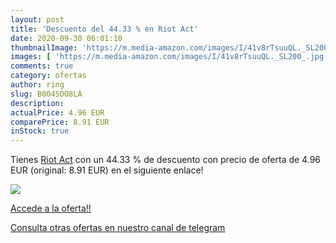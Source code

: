 ```yaml
---
layout: post
title: 'Descuento del 44.33 % en Riot Act'
date: 2020-09-30 06:01:10
thumbnailImage: 'https://m.media-amazon.com/images/I/41v8rTsuuQL._SL200_.jpg'
images: [ 'https://m.media-amazon.com/images/I/41v8rTsuuQL._SL200_.jpg' ]
comments: true
category: ofertas
author: ring
slug: B0045DO8LA
description:
actualPrice: 4.96 EUR
comparePrice: 8.91 EUR
inStock: true
---
```


Tienes [Riot Act](https://www.amazon.com/dp/B0045DO8LA/?tag=redken08-20) con un 44.33 % de descuento con precio de oferta de 4.96 EUR (original: 8.91 EUR) en el siguiente enlace!

[![](https://m.media-amazon.com/images/I/41v8rTsuuQL._SL200_.jpg)](https://www.amazon.com/dp/B0045DO8LA/?tag=redken08-20)

[Accede a la oferta!!](https://www.amazon.com/dp/B0045DO8LA/?tag=redken08-20)

[Consulta otras ofertas en nuestro canal de telegram](https://t.me/s/ofertas25)
